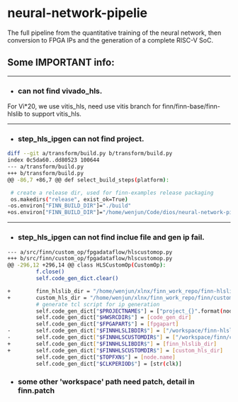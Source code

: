 # neural-network-pipelie
The full pipeline from the quantitative training of the neural network, then conversion to FPGA IPs and the generation of a complete RISC-V SoC.


## Some **IMPORTANT** info:
----
- ### can not find vivado_hls.

For Vi*20, we use vitis_hls, need use vitis branch for finn/finn-base/finn-hlslib to support vitis_hls.

----
- ### step_hls_ipgen can not find project.
```bash
diff --git a/transform/build.py b/transform/build.py
index 0c5da60..dd80523 100644
--- a/transform/build.py
+++ b/transform/build.py
@@ -86,7 +86,7 @@ def select_build_steps(platform):

 # create a release dir, used for finn-examples release packaging
 os.makedirs("release", exist_ok=True)
-os.environ["FINN_BUILD_DIR"]="./build"
+os.environ["FINN_BUILD_DIR"]="/home/wenjun/Code/dios/neural-network-pipeline/transform/finn_build"

```

----
- ### step_hls_ipgen can not find inclue file and gen ip fail.

```bash
--- a/src/finn/custom_op/fpgadataflow/hlscustomop.py
+++ b/src/finn/custom_op/fpgadataflow/hlscustomop.py
@@ -296,12 +296,14 @@ class HLSCustomOp(CustomOp):
         f.close()
         self.code_gen_dict.clear()

+        finn_hlslib_dir = "/home/wenjun/xlnx/finn_work_repo/finn-hlslib"
+        custom_hls_dir = "/home/wenjun/xlnx/finn_work_repo/finn/custom_hls"
         # generate tcl script for ip generation
         self.code_gen_dict["$PROJECTNAME$"] = ["project_{}".format(node.name)]
         self.code_gen_dict["$HWSRCDIR$"] = [code_gen_dir]
         self.code_gen_dict["$FPGAPART$"] = [fpgapart]
-        self.code_gen_dict["$FINNHLSLIBDIR$"] = ["/workspace/finn-hlslib"]
-        self.code_gen_dict["$FINNHLSCUSTOMDIR$"] = ["/workspace/finn/custom_hls"]
+        self.code_gen_dict["$FINNHLSLIBDIR$"] = [finn_hlslib_dir]
+        self.code_gen_dict["$FINNHLSCUSTOMDIR$"] = [custom_hls_dir]
         self.code_gen_dict["$TOPFXN$"] = [node.name]
         self.code_gen_dict["$CLKPERIOD$"] = [str(clk)]

```

- ### some other 'workspace' path need patch, detail in **finn.patch**